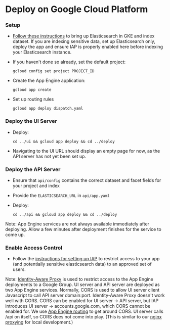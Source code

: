 # Deploy on Google Cloud Platform

### Setup


* [Follow these instructions](https://github.com/DataBiosphere/data-explorer-indexers/tree/master/bigquery/deploy)
to bring up Elasticsearch in GKE and index dataset. If you are indexing
sensitive data, set up Elasticsearch only, deploy the app and ensure IAP is
properly enabled here before indexing your Elasticsearch instance.

* If you haven't done so already, set the default project:

  `gcloud config set project PROJECT_ID`

* Create the App Engine application:

  `gcloud app create`

* Set up routing rules

  `gcloud app deploy dispatch.yaml`

### Deploy the UI Server

* Deploy:

  `cd ../ui && gcloud app deploy && cd ../deploy`

* Navigating to the UI URL should display an empty page for now, as the API
server has not yet been set up.

### Deploy the API Server

* Ensure that `api/config` contains the correct dataset and facet fields for
your project and index

* Provide the `ELASTICSEARCH_URL` in `api/app.yaml`

* Deploy:

  `cd ../api && gcloud app deploy && cd ../deploy`

Note: App Engine services are not always available immediately after deploying.
Allow a few minutes after deployment finishes for the service to come up.

### Enable Access Control

* Follow the [instructions for setting up IAP](https://cloud.google.com/iap/docs/app-engine-quickstart#enabling_iap)
to restrict access to your app (and potentially sensitive elasticsearch data)
to an approved set of users.

Note: [Identity-Aware Proxy](https://cloud.google.com/iap/docs/) is used to
restrict access to the App Engine deployments to a Google Group. UI server and
API server are deployed as two App Engine services. Normally, CORS is used to
allow UI server client Javascript to call API server domain:port.
Identity-Aware Proxy doesn't work well with CORS. CORS can be enabled for UI
server -> API server, but IAP introduces UI server -> accounts.google.com,
which CORS cannot be enabled for. We use [App Engine routing](https://cloud.google.com/appengine/docs/standard/python/how-requests-are-routed#routing_with_a_dispatch_file)
to get around CORS. UI server calls /api on itself, so CORS does not come into
play. (This is similar to our [nginx proxying](https://github.com/DataBiosphere/data-explorer/blob/master/nginx.conf)
for local development.)